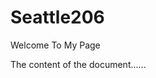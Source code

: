 # Seattle206
Welcome To My Page 
<!DOCTYPE html>
<html>
<head>
<title>Title of the document</title>
</head>

<body>
The content of the document......
</body>

</html>
